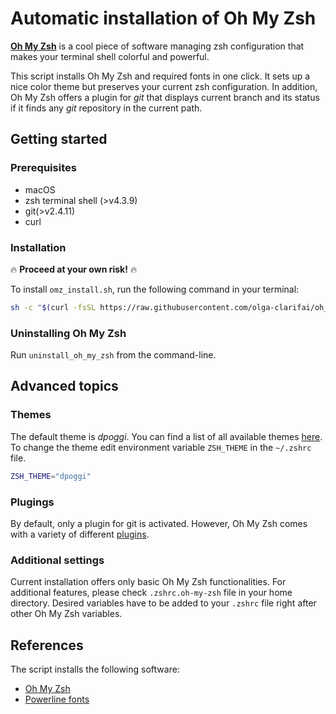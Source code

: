 # Automatic installation of Oh My Zsh

**[Oh My Zsh](https://github.com/ohmyzsh/ohmyzsh)** is a cool piece of software managing zsh configuration that makes your terminal shell colorful and powerful. 

This script installs Oh My Zsh and required fonts in one click. It sets up a nice color theme but preserves your current zsh configuration. In addition, Oh My Zsh offers a plugin for *git* that displays current branch and its status if it finds any *git* repository in the current path. 

## Getting started

### Prerequisites
- macOS
- zsh terminal shell (>v4.3.9)
- git(>v2.4.11)
- curl

### Installation

🔥 **Proceed at your own risk!** 🔥

To install `omz_install.sh`, run the following command in your terminal:

```sh
sh -c "$(curl -fsSL https://raw.githubusercontent.com/olga-clarifai/oh_my_zsh/main/omz_install.sh)"
```

### Uninstalling Oh My Zsh

Run `uninstall_oh_my_zsh` from the command-line.

## Advanced topics

### Themes

The default theme is *dpoggi*. You can find a list of all available themes [here](https://github.com/ohmyzsh/ohmyzsh/wiki/Themes). To change the theme edit environment variable `ZSH_THEME` in the `~/.zshrc` file. 

```sh
ZSH_THEME="dpoggi"
```

### Plugings

By default, only a plugin for git is activated. However, Oh My Zsh comes with a variety of different [plugins](https://github.com/ohmyzsh/ohmyzsh/wiki/Plugins).

### Additional settings

Current installation offers only basic Oh My Zsh functionalities. For additional features, please check `.zshrc.oh-my-zsh` file in your home directory. Desired variables have to be added to your `.zshrc` file right after other Oh My Zsh variables.

## References

The script installs the following software:
- [Oh My Zsh](https://github.com/ohmyzsh/ohmyzsh)
- [Powerline fonts](https://github.com/powerline/fonts)
